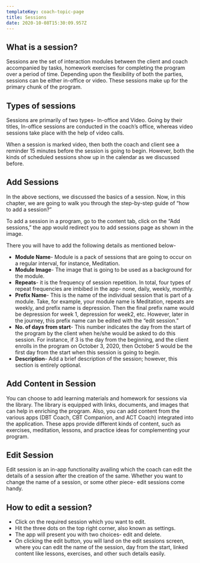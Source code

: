```yaml
---
templateKey: coach-topic-page
title: Sessions
date: 2020-10-08T15:30:09.957Z
---
```

## What is a session? 

Sessions are the set of interaction modules between the client and coach accompanied by tasks, homework exercises for completing the program over a period of time. Depending upon the flexibility of both the parties, sessions can be either in-office or video. These sessions make up for the primary chunk of the program. 

## Types of sessions

Sessions are primarily of two types- In-office and Video. Going by their titles, In-office sessions are conducted in the coach’s office, whereas video sessions take place with the help of video calls. 

When a session is marked video, then both the coach and client see a reminder 15 minutes before the session is going to begin. However, both the kinds of scheduled sessions show up in the calendar as we discussed before. 

## Add Sessions 

In the above sections, we discussed the basics of a session. Now, in this chapter, we are going to walk you through the step-by-step guide of “how to add a session?” 

To add a session in a program, go to the content tab, click on the “Add sessions,” the app would redirect you to add sessions page as shown in the image.

There you will have to add the following details as mentioned below-

* **Module Name**- Module is a pack of sessions that are going to occur on a regular interval, for instance, Meditation. 
* **Module Image**- The image that is going to be used as a background for the module.
* **Repeats**- it is the frequency of session repetition. In total, four types of repeat frequencies are imbibed in the app- none, daily, weekly, monthly. 
* **Prefix Name**- This is the name of the individual session that is part of a module. Take, for example, your module name is Meditation, repeats are weekly, and prefix name is depression. Then the final prefix name would be depression for week 1, depression for week2, etc. However, later in the journey, this prefix name can be edited with the “edit session.”
* **No. of days from start**- This number indicates the day from the start of the program by the client when he/she would be asked to do this session. For instance, if 3 is the day from the beginning, and the client enrolls in the program on October 3, 2020, then October 5 would be the first day from the start when this session is going to begin. 
* **Description**- Add a brief description of the session; however, this section is entirely optional.

## Add Content in Session

You can choose to add learning materials and homework for sessions via the library. The library is equipped with links, documents, and images that can help in enriching the program. Also, you can add content from the various apps (DBT Coach, CBT Companion, and ACT Coach) integrated into the application. These apps provide different kinds of content, such as exercises, meditation, lessons, and practice ideas for complementing your program. 

## Edit Session 

Edit session is an in-app functionality availing which the coach can edit the details of a session after the creation of the same. Whether you want to change the name of a session, or some other piece- edit sessions come handy. 

## How to edit a session?

* Click on the required session which you want to edit.
* Hit the three dots on the top right corner, also known as settings. 
* The app will present you with two choices- edit and delete. 
* On clicking the edit button, you will land on the edit sessions screen, where you can edit the name of the session, day from the start, linked content like lessons, exercises, and other such details easily.
